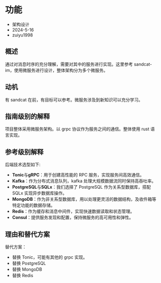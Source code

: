 # 功能

- 架构设计
- 2024-5-16
- zuiyu1998

## 概述

通过对消息时序的充分理解，需要对其中的服务进行实现。这里参考 sandcat-im，使用微服务进行设计，整体架构分为多个微服务。

## 动机

有 sandcat 在前，有目标可以参考。微服务涉及到新知识可以充分学习。

## 指南级别的解释

项目整体采用微服务架构。以 grpc 协议作为服务之间的通信。整体使用 rust 语言实现。

## 参考级别解释

后端技术选型如下:

- **Tonic**与**gRPC**：用于创建高性能的 RPC 服务，实现服务间高效通信。
- **Kafka**：作为分布式消息队列，kafka 处理大规模数据流同时保持高吞吐率。
- **PostgreSQL**与**SQLx**：我们选择了 PostgreSQL 作为关系型数据库，搭配 SQLx 实现异步数据库操作。
- **MongoDB**：作为非关系型数据库，用以处理更灵活的数据结构，及收件箱等特定功能的数据存储。
- **Redis**：作为缓存和消息中间件，实现快速数据读取和状态管理。
- **Consul**：提供服务发现和配置，保持微服务的高可用性和弹性。

## 理由和替代方案

替代方案：

- 替换 Tonic，可能有其他的 grpc 实现。
- 替换 PostgreSQL
- 替换 MongoDB
- 替换 Redis
